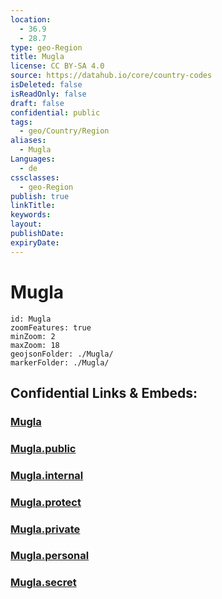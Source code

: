 ```yaml
---
location:
  - 36.9
  - 28.7
type: geo-Region
title: Mugla
license: CC BY-SA 4.0
source: https://datahub.io/core/country-codes
isDeleted: false
isReadOnly: false
draft: false
confidential: public
tags:
  - geo/Country/Region
aliases:
  - Mugla
Languages:
  - de
cssclasses:
  - geo-Region
publish: true
linkTitle:
keywords:
layout:
publishDate:
expiryDate:
---
```


# Mugla

```leaflet
id: Mugla
zoomFeatures: true 
minZoom: 2 
maxZoom: 18
geojsonFolder: ./Mugla/
markerFolder: ./Mugla/
```


## Confidential Links & Embeds: 

### [Mugla](/_Standards/Earth/Continent/Europe/Europe~East/Turkey/Provinces~Turkey/Mugla.md) 

### [Mugla.public](/_public/Earth/Continent/Europe/Europe~East/Turkey/Provinces~Turkey/Mugla.public.md) 

### [Mugla.internal](/_internal/Earth/Continent/Europe/Europe~East/Turkey/Provinces~Turkey/Mugla.internal.md) 

### [Mugla.protect](/_protect/Earth/Continent/Europe/Europe~East/Turkey/Provinces~Turkey/Mugla.protect.md) 

### [Mugla.private](/_private/Earth/Continent/Europe/Europe~East/Turkey/Provinces~Turkey/Mugla.private.md) 

### [Mugla.personal](/_personal/Earth/Continent/Europe/Europe~East/Turkey/Provinces~Turkey/Mugla.personal.md) 

### [Mugla.secret](/_secret/Earth/Continent/Europe/Europe~East/Turkey/Provinces~Turkey/Mugla.secret.md)

